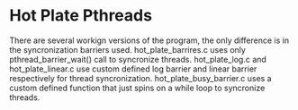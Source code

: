 # Hot Plate Pthreads
There are several workign versions of the program, the only difference is in the syncronization barriers used. hot_plate_barrires.c uses only pthread_barrier_wait() call to syncronize threads. hot_plate_log.c and hot_plate_linear.c use custom defined log barrier and linear barrier respectively for thread syncronization. hot_plate_busy_barrier.c uses a custom defined function that just spins on a while loop to syncronize threads. 
